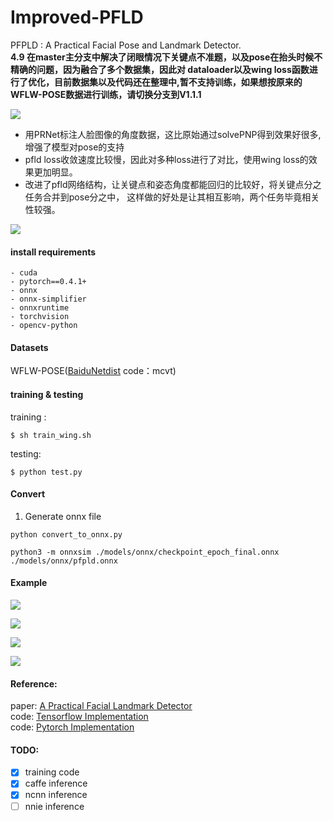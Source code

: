 # Improved-PFLD  
PFPLD : A Practical Facial Pose and Landmark Detector.  
**4.9 在master主分支中解决了闭眼情况下关键点不准题，以及pose在抬头时候不精确的问题，因为融合了多个数据集，因此对
dataloader以及wing loss函数进行了优化，目前数据集以及代码还在整理中,暂不支持训练，如果想按原来的WFLW-POSE数据进行训练，请切换分支到V1.1.1**

![](./results/pose_landms.png)
- 用PRNet标注人脸图像的角度数据，这比原始通过solvePNP得到效果好很多,增强了模型对pose的支持
- pfld loss收敛速度比较慢，因此对多种loss进行了对比，使用wing loss的效果更加明显。
- 改进了pfld网络结构，让关键点和姿态角度都能回归的比较好，将关键点分之任务合并到pose分之中，
这样做的好处是让其相互影响，两个任务毕竟相关性较强。  

![](./results/net.png)
#### install requirements

~~~shell
- cuda
- pytorch==0.4.1+
- onnx
- onnx-simplifier
- onnxruntime
- torchvision
- opencv-python
~~~

#### Datasets
WFLW-POSE([BaiduNetdist](https://pan.baidu.com/s/1DYxfhDtWCe1aBixUzVUyEQ) 
code：mcvt)  

#### training & testing

training :

~~~shell
$ sh train_wing.sh
~~~

testing:

~~~shell
$ python test.py
~~~

#### Convert
1. Generate onnx file
```Shell
python convert_to_onnx.py

python3 -m onnxsim ./models/onnx/checkpoint_epoch_final.onnx ./models/onnx/pfpld.onnx

```

#### Example
![](./results/1.png)  

![](./results/2.png)

![](./results/3.png)

![](./results/4.png)
#### Reference: 

paper: [A Practical Facial Landmark Detector](https://arxiv.org/pdf/1902.10859.pdf)   
code: [Tensorflow Implementation](https://github.com/guoqiangqi/PFLD)  
code: [Pytorch Implementation](https://github.com/polarisZhao/PFLD-pytorch)   
#### TODO:
- [x] training code
- [x] caffe inference
- [x] ncnn inference
- [ ] nnie inference

